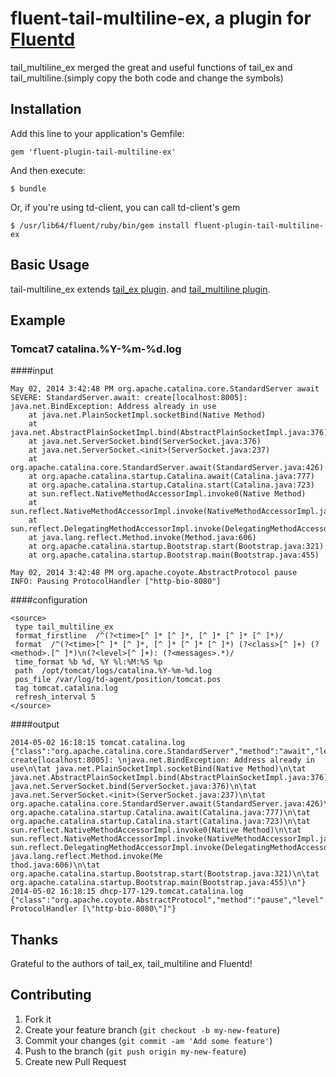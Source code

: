 # fluent-tail-multiline-ex, a plugin for [Fluentd](http://fluentd.org)

tail_multiline_ex merged the great and useful functions of tail_ex and tail_multiline.(simply copy the both code and change the symbols)

## Installation

Add this line to your application's Gemfile:

    gem 'fluent-plugin-tail-multiline-ex'

And then execute:

    $ bundle

Or, if you're using td-client, you can call td-client's gem

    $ /usr/lib64/fluent/ruby/bin/gem install fluent-plugin-tail-multiline-ex

## Basic Usage

tail-multiline_ex extends 
 [tail_ex plugin](https://github.com/yosisa/fluent-plugin-tail-ex). and [tail_multiline plugin](https://github.com/tomohisaota/fluent-plugin-tail-multiline).

## Example
### Tomcat7 catalina.%Y-%m-%d.log
####input
```
May 02, 2014 3:42:48 PM org.apache.catalina.core.StandardServer await
SEVERE: StandardServer.await: create[localhost:8005]: 
java.net.BindException: Address already in use
	at java.net.PlainSocketImpl.socketBind(Native Method)
	at java.net.AbstractPlainSocketImpl.bind(AbstractPlainSocketImpl.java:376)
	at java.net.ServerSocket.bind(ServerSocket.java:376)
	at java.net.ServerSocket.<init>(ServerSocket.java:237)
	at org.apache.catalina.core.StandardServer.await(StandardServer.java:426)
	at org.apache.catalina.startup.Catalina.await(Catalina.java:777)
	at org.apache.catalina.startup.Catalina.start(Catalina.java:723)
	at sun.reflect.NativeMethodAccessorImpl.invoke0(Native Method)
	at sun.reflect.NativeMethodAccessorImpl.invoke(NativeMethodAccessorImpl.java:57)
	at sun.reflect.DelegatingMethodAccessorImpl.invoke(DelegatingMethodAccessorImpl.java:43)
	at java.lang.reflect.Method.invoke(Method.java:606)
	at org.apache.catalina.startup.Bootstrap.start(Bootstrap.java:321)
	at org.apache.catalina.startup.Bootstrap.main(Bootstrap.java:455)

May 02, 2014 3:42:48 PM org.apache.coyote.AbstractProtocol pause
INFO: Pausing ProtocolHandler ["http-bio-8080"]
```
####configuration
```
<source>
 type tail_multiline_ex
 format_firstline  /^(?<time>[^ ]* [^ ]*, [^ ]* [^ ]* [^ ]*)/
 format  /^(?<time>[^ ]* [^ ]*, [^ ]* [^ ]* [^ ]*) (?<class>[^ ]+) (?<method>.[^ ]*)\n(?<level>[^ ]+): (?<messages>.*)/
 time_format %b %d, %Y %l:%M:%S %p
 path  /opt/tomcat/logs/catalina.%Y-%m-%d.log
 pos_file /var/log/td-agent/position/tomcat.pos
 tag tomcat.catalina.log
 refresh_interval 5
</source>
```
####output
```
2014-05-02 16:18:15	tomcat.catalina.log	{"class":"org.apache.catalina.core.StandardServer","method":"await","level":"SEVERE","messages":"StandardServer.await: create[localhost:8005]: \njava.net.BindException: Address already in use\n\tat java.net.PlainSocketImpl.socketBind(Native Method)\n\tat java.net.AbstractPlainSocketImpl.bind(AbstractPlainSocketImpl.java:376)\n\tat java.net.ServerSocket.bind(ServerSocket.java:376)\n\tat java.net.ServerSocket.<init>(ServerSocket.java:237)\n\tat org.apache.catalina.core.StandardServer.await(StandardServer.java:426)\n\tat org.apache.catalina.startup.Catalina.await(Catalina.java:777)\n\tat org.apache.catalina.startup.Catalina.start(Catalina.java:723)\n\tat sun.reflect.NativeMethodAccessorImpl.invoke0(Native Method)\n\tat sun.reflect.NativeMethodAccessorImpl.invoke(NativeMethodAccessorImpl.java:57)\n\tat sun.reflect.DelegatingMethodAccessorImpl.invoke(DelegatingMethodAccessorImpl.java:43)\n\tat java.lang.reflect.Method.invoke(Me
thod.java:606)\n\tat org.apache.catalina.startup.Bootstrap.start(Bootstrap.java:321)\n\tat org.apache.catalina.startup.Bootstrap.main(Bootstrap.java:455)\n"}
2014-05-02 16:18:15	dhcp-177-129.tomcat.catalina.log	{"class":"org.apache.coyote.AbstractProtocol","method":"pause","level":"INFO","messages":"Pausing ProtocolHandler [\"http-bio-8080\"]"}
```



## Thanks

Grateful to the authors of tail_ex, tail_multiline and Fluentd!

## Contributing

1. Fork it
2. Create your feature branch (`git checkout -b my-new-feature`)
3. Commit your changes (`git commit -am 'Add some feature'`)
4. Push to the branch (`git push origin my-new-feature`)
5. Create new Pull Request


